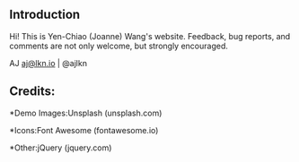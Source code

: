 ## Introduction 

Hi! This is Yen-Chiao (Joanne) Wang's website. 
Feedback, bug reports, and comments are not only welcome, but strongly encouraged. 

AJ
aj@lkn.io | @ajlkn

## Credits:

*Demo Images:Unsplash (unsplash.com)

*Icons:Font Awesome (fontawesome.io)

*Other:jQuery (jquery.com)
